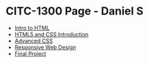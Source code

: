 # CITC-1300 Page - Daniel S

<ul>
    <li><a href="html_intro/index.html" target="_blank">Intro to HTML</a></li>
    <li><a href="html5_css/index.html" target="_blank">HTML5 and CSS Introduction</a></li>
    <li><a href="advanced_css/index.html" target="_blank">Advanced CSS</a></li>
    <li><a href="responsive_web_design/index.html" target="_blank">Responsive Web Design</a></li>
    <li><a href="final_project/index.html" target="_blank">Final Project</a></li>
</ul>